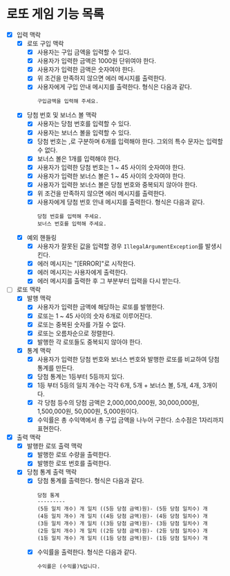 # 로또 게임 기능 목록

* [X] 입력 맥락
    * [X] 로또 구입 맥락
        * [X] 사용자는 구입 금액을 입력할 수 있다.
        * [X] 사용자가 입력한 금액은 1000원 단위여야 한다.
        * [X] 사용자가 입력한 금액은 숫자여야 한다.
        * [X] 위 조건을 만족하지 않으면 에러 메시지를 출력한다.
        * [X] 사용자에게 구입 안내 메시지를 출력한다. 형식은 다음과 같다.
          ```
          구입금액을 입력해 주세요.
          ```
    * [X] 당첨 번호 및 보너스 볼 맥락
        * [X] 사용자는 당첨 번호를 입력할 수 있다.
        * [X] 사용자는 보너스 볼을 입력할 수 있다.
        * [X] 당첨 번호는 ,로 구분하며 6개를 입력해야 한다. 그외의 특수 문자는 입력할 수 없다.
        * [X] 보너스 볼은 1개를 입력해야 한다.
        * [X] 사용자가 입력한 당첨 번호는 1 ~ 45 사이의 숫자여야 한다.
        * [X] 사용자가 입력한 보너스 볼은 1 ~ 45 사이의 숫자여야 한다.
        * [X] 사용자가 입력한 보너스 볼은 당첨 번호와 중복되지 않아야 한다.
        * [X] 위 조건을 만족하지 않으면 에러 메시지를 출력한다.
        * [X] 사용자에게 당첨 번호 안내 메시지를 출력한다. 형식은 다음과 같다.
          ```
          당첨 번호를 입력해 주세요.
          보너스 번호를 입력해 주세요.
          ```
    * [X] 예외 핸들링
        * [X] 사용자가 잘못된 값을 입력할 경우 `IllegalArgumentException`를 발생시킨다.
        * [X] 에러 메시지는 "[ERROR]"로 시작한다.
        * [X] 에러 메시지는 사용자에게 출력한다.
        * [X] 에러 메시지를 출력한 후 그 부분부터 입력을 다시 받는다.
* [ ] 로또 맥락
    * [X] 발행 맥락
        * [X] 사용자가 입력한 금액에 해당하는 로또를 발행한다.
        * [X] 로또는 1 ~ 45 사이의 숫자 6개로 이루어진다.
        * [X] 로또는 중복된 숫자를 가질 수 없다.
        * [X] 로또는 오름차순으로 정렬한다.
        * [X] 발행한 각 로또들도 중복되지 않아야 한다.
    * [X] 통계 맥락
        * [X] 사용자가 입력한 당첨 번호와 보너스 번호와 발행한 로또를 비교하여 당첨 통계를 만든다.
        * [X] 당첨 통계는 1등부터 5등까지 있다.
        * [X] 1등 부터 5등의 일치 개수는 각각 6개, 5개 + 보너스 볼, 5개, 4개, 3개이다.
        * [X] 각 당첨 등수의 당첨 금액은 2,000,000,000원, 30,000,000원, 1,500,000원, 50,000원, 5,000원이다.
        * [X] 수익률은 총 수익액에서 총 구입 금액을 나누어 구한다. 소수점은 1자리까지 표현한다.
*  [X] 출력 맥락
    * [X] 발행한 로또 출력 맥락
        * [X] 발행한 로또 수량을 출력한다.
        * [X] 발행한 로또 번호를 출력한다.
    * [X] 당첨 통계 출력 맥락
        * [X] 당첨 통계를 출력한다. 형식은 다음과 같다.
          ```
          당첨 통계
          ---------
          (5등 일치 개수) 개 일치 ((5등 당첨 금액)원)- (5등 당첨 일치수) 개
          (4등 일치 개수) 개 일치 ((4등 당첨 금액)원)- (4등 당첨 일치수) 개
          (3등 일치 개수) 개 일치 ((3등 당첨 금액)원)- (3등 당첨 일치수) 개
          (2등 일치 개수) 개 일치 ((2등 당첨 금액)원)- (2등 당첨 일치수) 개
          (1등 일치 개수) 개 일치 ((1등 당첨 금액)원)- (1등 당첨 일치수) 개
          ```
        * [X] 수익률을 출력한다. 형식은 다음과 같다.
          ```
          수익률은 (수익률)%입니다.
          ```